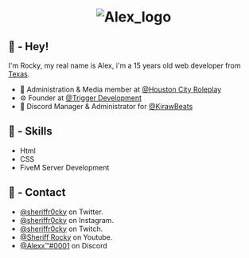 <h1 align="center">
  <img src="https://cdn.discordapp.com/icons/995812583540011028/b30c0d23c985416f25d70d8eadddd1f7.webp?" alt="Alex_logo" />
</h1>

## 👋 - Hey!
I'm Rocky, my real name is Alex, i'm a 15 years old web developer from [Texas](https://www.texas.gov/).

- 📸 Administration & Media member at [@Houston City Roleplay](http://discord.gg/houstoncityrp)
- ⚙️ Founder at [@Trigger Development](https://discord.gg/m2Ysw9zVmN)
- 🎵 Discord Manager & Administrator for [@KirawBeats](https://kirawbeats.com/)

## 🤹 - Skills
- Html
- CSS
- FiveM Server Development

## 🔗 - Contact
- [@sheriffr0cky](https://twitter.com/SheriffR0cky) on Twitter.
- [@sheriffr0cky](https://www.instagram.com/sheriffr0cky/) on Instagram.
- [@sheriffr0cky](https://www.twitch.tv/sheriffr0cky) on Twitch.
- [@Sheriff Rocky](https://www.youtube.com/channel/UCVVDiiHg-lW_Zjz4HKGPK5g) on Youtube.
- [@Alexx™#0001](./) on Discord
